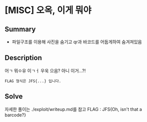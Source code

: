 # [MISC] 오옥, 이게 뭐야

## Summary
- 파일구조를 이용해 사진을 숨기고 qr과 바코드를 어둡게하여 숨겨져있음

## Description
어ㄱ 뭐ㅇ유 이ㄱㅓ
우욱
으음?
아니 이거...?!

`FLAG 형식은 JFS{...} 입니다.`

## Solve
자세한 풀이는 ./exploit/writeup.md를 참고
FLAG : JFS{Oh, isn't that a barcode?}

